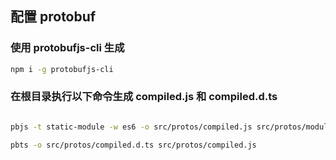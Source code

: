 ## 配置 protobuf

### 使用 protobufjs-cli 生成

```bash
npm i -g protobufjs-cli

```

### 在根目录执行以下命令生成 compiled.js 和 compiled.d.ts

```bash

pbjs -t static-module -w es6 -o src/protos/compiled.js src/protos/modules/*.proto

pbts -o src/protos/compiled.d.ts src/protos/compiled.js

```
